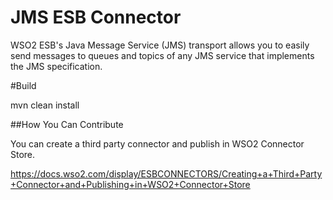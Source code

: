 # JMS ESB Connector

WSO2 ESB's Java Message Service (JMS) transport allows you to easily send messages to queues and topics of any JMS service that implements the JMS specification.

#Build

mvn clean install

##How You Can Contribute

You can create a third party connector and publish in WSO2 Connector Store.

https://docs.wso2.com/display/ESBCONNECTORS/Creating+a+Third+Party+Connector+and+Publishing+in+WSO2+Connector+Store